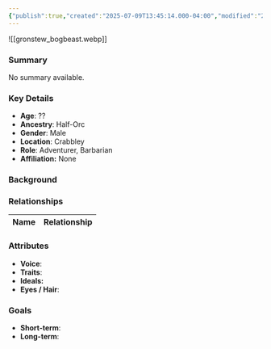 ```yaml
---
{"publish":true,"created":"2025-07-09T13:45:14.000-04:00","modified":"2025-07-09T13:50:29.864-04:00","published":"2025-07-09T13:50:29.864-04:00","cssclasses":"","Age":"??","Ancestry":"Half-Orc","Gender":"Male","Location":["Crabbley"],"Role":["Adventurer, Barbarian"],"Affiliation":["None"]}
---
```



![[gronstew_bogbeast.webp]]
### Summary
No summary available.

### Key Details
- **Age**: ??
- **Ancestry**: Half-Orc
- **Gender**: Male
- **Location**: Crabbley
- **Role**: Adventurer, Barbarian
- **Affiliation:** None

### Background


### Relationships

| Name  | Relationship |
| ----- | ------------ |

### Attributes
- **Voice**:
- **Traits**:  
- **Ideals:**
- **Eyes / Hair**:  

### Goals
- **Short-term**:  
- **Long-term**:  
